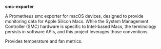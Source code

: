 **smc-exporter**

A Prometheus smc exporter for macOS devices, designed to provide monitoring data for Apple Silicon Macs. While the System Management Controller (SMC) hardware is specific to Intel-based Macs, the terminology persists in software APIs, and this project leverages those conventions.

Provides temperature and fan metrics.
